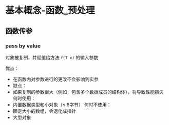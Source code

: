 # 基本概念-函数_预处理

## 函数传参

### pass by value

对象被复制，并赋值给方法 `f(T x)` 的输入参数 

优点：
-   在函数内对参数进行的更改不会影响到实参 
- 缺点：
-   如果复制的参数很大（例如，包含多个数据成员的结构体），将导致性能损失 何时使用：
-   内置数据类型和小对象（≤ 8字节） 何时不使用：
-   固定大小的数组，会退化成指针
-   大型对象
<!--stackedit_data:
eyJoaXN0b3J5IjpbMTU5NzQwOTkzMywxNTA3Mjc0NDkyLDE4NT
QwNDc2MDFdfQ==
-->